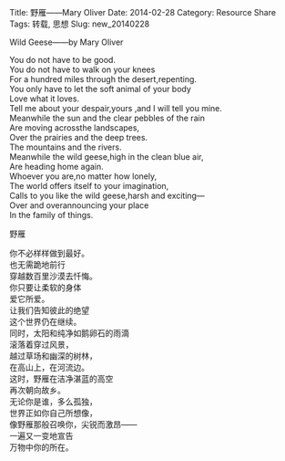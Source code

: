 Title: 野雁——Mary Oliver
Date: 2014-02-28
Category: Resource Share
Tags: 转载, 思想
Slug: new_20140228

Wild Geese——by Mary Oliver  

You do not have to be good.  
You do not have to walk on your knees  
For a hundred miles through the desert,repenting.  
You only have to let the soft animal of your body  
Love what it loves.  
Tell me about your despair,yours ,and I will tell you mine.  
Meanwhile the sun and the clear pebbles of the rain  
Are moving acrossthe landscapes,  
Over the prairies and the deep trees.  
The mountains and the rivers.  
Meanwhile the wild geese,high in the clean blue air,  
Are heading home again.  
Whoever you are,no matter how lonely,  
The world offers itself to your imagination,  
Calls to you like the wild geese,harsh and exciting—  
Over and overannouncing your place  
In the family of things.  


野雁  

你不必样样做到最好。  
也无需跪地前行  
穿越数百里沙漠去忏悔。  
你只要让柔软的身体  
爱它所爱。  
让我们告知彼此的绝望  
这个世界仍在继续。  
同时，太阳和纯净如鹅卵石的雨滴  
滚落着穿过风景，  
越过草场和幽深的树林，  
在高山上，在河流边。  
这时，野雁在洁净湛蓝的高空  
再次朝向故乡。  
无论你是谁，多么孤独，  
世界正如你自己所想像，  
像野雁那般召唤你，尖锐而激昂——  
一遍又一变地宣告  
万物中你的所在。  